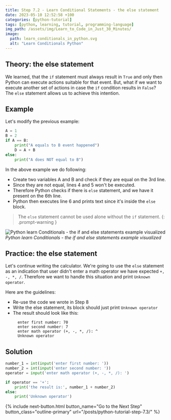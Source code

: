 ```yaml
--- 
title: Step 7.2 - Learn Conditional Statements - the else statement
date: 2023-05-10 12:52:58 +100
categories: [python-tutorial]
tags: [python, learning, tutorial, programming-language]
img_path: /assets/img/Learn_to_Code_in_Just_30_Minutes/
image:
  path: learn_conditionals_in_python.svg
  alt: "Learn Conditionals Python"
---
```


## Theory: the else statement

We learned, that the `if` statement must always result in `True` and only then Python can execute actions suitable for that event. But, what if we want to execute another set of actions in case the `if` condition results in `False`?  
The `else` statement allows us to achieve this intention.

## Example 

Let's modify the previous example:
```python
A = 1
B = 2
if A == B:
    print("A equals to B event happened")
    D = A + B
else:
    print("A does NOT equal to B")
```

In the above example we do following:
- Create two variables A and B and check if they are equal on the 3rd line. 
- Since they are not equal, lines 4 and 5 won't be executed. 
- Therefore Python checks if there is `else` statement, and we have it present on the 6th line.
- Python then executes line 6 and prints text since it's inside the `else` block.

> The `else` statement cannot be used alone without the `if` statement.
{: .prompt-warning }

![Python learn Conditionals - the if and else statements example visualized](examples/python_learn_conditionals_the_if_and_else_statements_example_visualized.svg)
_Python learn Conditionals - the if and else statements example visualized_

## Practice: the else statement

Let's continue writing the calculator.  We're going to use the `else` statement as an indication that user didn't enter a math operator we have expected `+, -, *, /`. Therefore we want to handle this situation and print `Unknown operator`.

Here are the guidelines:
- Re-use the code we wrote in Step 8
- Write the else statement, its block should just print `Unknown operator`
- The result should look like this:
  ```
    enter first number: 70
    enter second number: 7
    enter math operator (+, -, *, /): ^
    Unknown operator
  ```

## Solution

```python
number_1 = int(input('enter first number: '))
number_2 = int(input('enter second number: '))
operator = input('enter math operator (+, -, *, /): ')

if operator == '+':
    print('the result is:', number_1 + number_2)
else:
    print('Unknown operator')
```

 {% include next-button.html button_name="Go to the Next Step" button_class="outline-primary" url="/posts/python-tutorial-step-7.3/" %}

